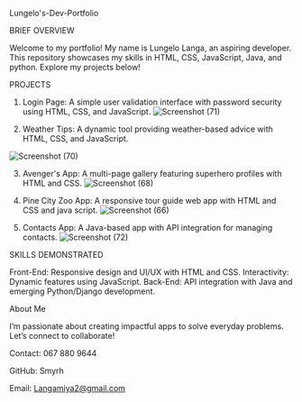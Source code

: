 Lungelo's-Dev-Portfolio

BRIEF OVERVIEW

Welcome to my portfolio! 
My name is Lungelo Langa, an aspiring developer. This repository showcases my skills in HTML, CSS, JavaScript, Java, and python. Explore my projects below!


PROJECTS


1. Login Page: A simple user validation interface with password security using HTML, CSS, and JavaScript.
![Screenshot (71)](https://github.com/user-attachments/assets/17d041fc-45f0-4203-8793-032aa0847d0c)






2. Weather Tips: A dynamic tool providing weather-based advice with HTML, CSS, and JavaScript.

![Screenshot (70)](https://github.com/user-attachments/assets/fffa1cd0-3a10-43b1-87b2-d1b8c4d72344)






3. Avenger's App: A multi-page gallery featuring superhero profiles with HTML and CSS.
![Screenshot (68)](https://github.com/user-attachments/assets/00606af4-0f40-419d-8404-2377030bed82)






4. Pine City Zoo App: A responsive tour guide web app with HTML and CSS and java script.
![Screenshot (66)](https://github.com/user-attachments/assets/6d25072f-4cf3-4512-b324-557823a78360)






5. Contacts App: A Java-based app with API integration for managing contacts.
![Screenshot (72)](https://github.com/user-attachments/assets/e7391880-86a0-40ed-b3f4-4abfc5383769)






SKILLS DEMONSTRATED

Front-End: Responsive design and UI/UX with HTML and CSS.
Interactivity: Dynamic features using JavaScript.
Back-End: API integration with Java and emerging Python/Django development.

About Me

I’m passionate about creating impactful apps to solve everyday problems. Let’s connect to collaborate!



Contact: 067 880 9644

GitHub: Smyrh

Email: Langamiya2@gmail.com
